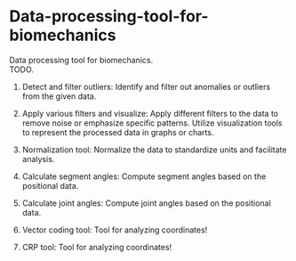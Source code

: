 # Data-processing-tool-for-biomechanics
Data processing tool for biomechanics.\
TODO.
1. Detect and filter outliers:
Identify and filter out anomalies or outliers from the given data.

3. Apply various filters and visualize:
Apply different filters to the data to remove noise or emphasize specific patterns.
Utilize visualization tools to represent the processed data in graphs or charts.

4. Normalization tool:
Normalize the data to standardize units and facilitate analysis.

5. Calculate segment angles:
Compute segment angles based on the positional data.

6. Calculate joint angles:
Compute joint angles based on the positional data.

7. Vector coding tool:
Tool for analyzing coordinates!

8. CRP tool:
Tool for analyzing coordinates!
